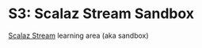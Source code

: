 S3: Scalaz Stream Sandbox
=========================
 
[Scalaz Stream](https://github.com/scalaz/scalaz-stream) learning area (aka sandbox)
